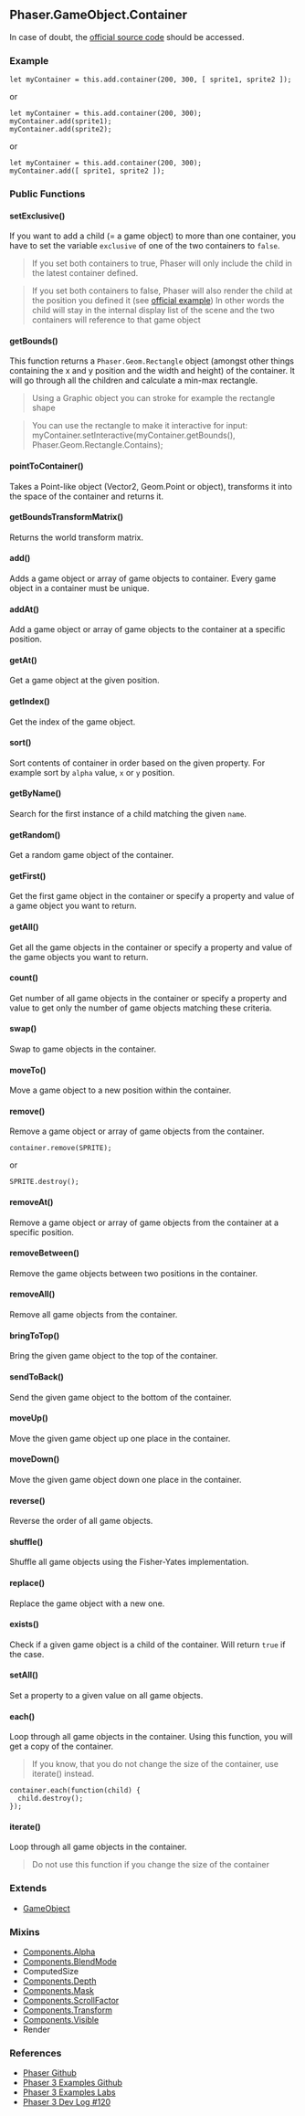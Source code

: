 ## Phaser.GameObject.Container

In case of doubt, the [official source code](https://github.com/photonstorm/phaser) should be accessed.

### Example

```
let myContainer = this.add.container(200, 300, [ sprite1, sprite2 ]);
```

or

```
let myContainer = this.add.container(200, 300);
myContainer.add(sprite1);
myContainer.add(sprite2);
```

or

```
let myContainer = this.add.container(200, 300);
myContainer.add([ sprite1, sprite2 ]);
```

### Public Functions

#### setExclusive()
If you want to add a child (= a game object) to more than one container, you
have to set the variable `exclusive` of one of the two containers to `false`.

> If you set both containers to true, Phaser will only include the child in the
latest container defined.

> If you set both containers to false, Phaser will also render the child at the
position you defined it (see [official example](http://labs.phaser.io/edit.html?src=src\game%20objects\container\non%20exclusive%20containers.js))
In other words the child will stay in the internal display list of the scene
and the two containers will reference to that game object

#### getBounds()
This function returns a `Phaser.Geom.Rectangle` object (amongst other things
containing the x and y position and the width and height) of the container.
It will go through all the children and calculate a min-max rectangle.

> Using a Graphic object you can stroke for example the rectangle shape

> You can use the rectangle to make it interactive for input:
> myContainer.setInteractive(myContainer.getBounds(), Phaser.Geom.Rectangle.Contains);

#### pointToContainer()
Takes a Point-like object (Vector2, Geom.Point or object), transforms it
into the space of the container and returns it.

#### getBoundsTransformMatrix()
Returns the world transform matrix.

#### add()
Adds a game object or array of game objects to container.
Every game object in a container must be unique.

#### addAt()
Add a game object or array of game objects to the container at a
specific position.

#### getAt()
Get a game object at the given position.

#### getIndex()
Get the index of the game object.

#### sort()
Sort contents of container in order based on the given property.
For example sort by `alpha` value, `x` or `y` position.

#### getByName()
Search for the first instance of a child matching the given `name`.

#### getRandom()
Get a random game object of the container.

#### getFirst()
Get the first game object in the container or specify a property and value
of a game object you want to return.

#### getAll()
Get all the game objects in the container or specify a property and value
of the game objects you want to return.

#### count()
Get number of all game objects in the container or specify a property and value
to get only the number of game objects matching these criteria.

#### swap()
Swap to game objects in the container.

#### moveTo()
Move a game object to a new position within the container.

#### remove()
Remove a game object or array of game objects from the container.
```
container.remove(SPRITE);
```
or
```
SPRITE.destroy();
```

#### removeAt()
Remove a game object or array of game objects from the container at a
specific position.

#### removeBetween()
Remove the game objects between two positions in the container.

#### removeAll()
Remove all game objects from the container.

#### bringToTop()
Bring the given game object to the top of the container.

#### sendToBack()
Send the given game object to the bottom of the container.

#### moveUp()
Move the given game object up one place in the container.

#### moveDown()
Move the given game object down one place in the container.

#### reverse()
Reverse the order of all game objects.

#### shuffle()
Shuffle all game objects using the Fisher-Yates implementation.

#### replace()
Replace the game object with a new one.

#### exists()
Check if a given game object is a child of the container.
Will return `true` if the case.

#### setAll()
Set a property to a given value on all game objects.

#### each()
Loop through all game objects in the container.
Using this function, you will get a copy of the container.

> If you know, that you do not change the size of the container, use iterate()
instead.

```
container.each(function(child) {
  child.destroy();
});
```

#### iterate()
Loop through all game objects in the container.

> Do not use this function if you change the size of the container

### Extends

- [GameObject](https://github.com/digitsensitive/phaser3-typescript/blob/master/cheatsheets/gameobjects/gameobject.md)

### Mixins

- [Components.Alpha](https://github.com/digitsensitive/phaser3-typescript/blob/master/cheatsheets/gameobjects/components/alpha.md)
- [Components.BlendMode](https://github.com/digitsensitive/phaser3-typescript/blob/master/cheatsheets/gameobjects/components/blendMode.md)
- ComputedSize
- [Components.Depth](https://github.com/digitsensitive/phaser3-typescript/blob/master/cheatsheets/gameobjects/components/depth.md)
- [Components.Mask](https://github.com/digitsensitive/phaser3-typescript/blob/master/cheatsheets/gameobjects/components/mask.md)
- [Components.ScrollFactor](https://github.com/digitsensitive/phaser3-typescript/blob/master/cheatsheets/gameobjects/components/scrollFactor.md)
- [Components.Transform](https://github.com/digitsensitive/phaser3-typescript/blob/master/cheatsheets/gameobjects/components/transform.md)
- [Components.Visible](https://github.com/digitsensitive/phaser3-typescript/blob/master/cheatsheets/gameobjects/components/visible.md)
- Render

### References

- [Phaser Github](https://github.com/photonstorm/phaser)
- [Phaser 3 Examples Github](https://github.com/photonstorm/phaser3-examples)
- [Phaser 3 Examples Labs](http://labs.phaser.io)
- [Phaser 3 Dev Log #120](https://phaser.io/phaser3/devlog/120)
